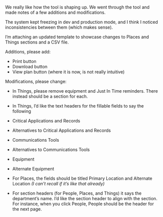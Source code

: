 We really like how the tool is shaping up. We went through the tool and made notes of a few additions and modifications.

The system kept freezing in dev and production mode, and I think I noticed inconsistencies between them (which makes sense).

I’m attaching an updated template to showcase changes to Places and Things sections and a CSV file.

Additions, please add:

-   Print button
-   Download button
-   View plan button (where it is now, is not really intuitive)

Modifications, please change:

-   In Things, please remove equipment and Just In Time reminders. There instead should be a section for each.
-   In Things, I’d like the text headers for the fillable fields to say the following

-   Critical Applications and Records
-   Alternatives to Critical Applications and Records
-   Communications Tools
-   Alternatives to Communications Tools
-   Equipment
-   Alternate Equipment

-   For Places, the fields should be titled Primary Location and Alternate Location _(I can’t recall if it’s like that already)_
-   For section headers (for People, Places, and Things) it says the department’s name. I’d like the section header to align with the section. For instance, when you click People, People should be the header for the next page.